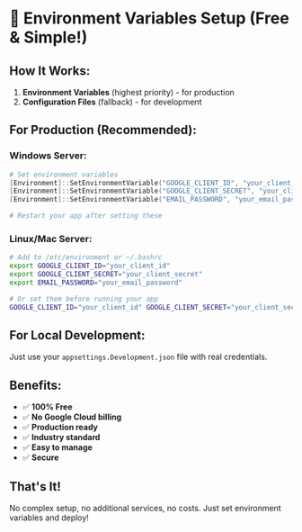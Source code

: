# 🚀 Environment Variables Setup (Free & Simple!)

## **How It Works:**
1. **Environment Variables** (highest priority) - for production
2. **Configuration Files** (fallback) - for development

## **For Production (Recommended):**

### **Windows Server:**
```powershell
# Set environment variables
[Environment]::SetEnvironmentVariable("GOOGLE_CLIENT_ID", "your_client_id", "Machine")
[Environment]::SetEnvironmentVariable("GOOGLE_CLIENT_SECRET", "your_client_secret", "Machine")
[Environment]::SetEnvironmentVariable("EMAIL_PASSWORD", "your_email_password", "Machine")

# Restart your app after setting these
```

### **Linux/Mac Server:**
```bash
# Add to /etc/environment or ~/.bashrc
export GOOGLE_CLIENT_ID="your_client_id"
export GOOGLE_CLIENT_SECRET="your_client_secret"
export EMAIL_PASSWORD="your_email_password"

# Or set them before running your app
GOOGLE_CLIENT_ID="your_client_id" GOOGLE_CLIENT_SECRET="your_client_secret" dotnet run
```

## **For Local Development:**
Just use your `appsettings.Development.json` file with real credentials.

## **Benefits:**
- ✅ **100% Free**
- ✅ **No Google Cloud billing**
- ✅ **Production ready**
- ✅ **Industry standard**
- ✅ **Easy to manage**
- ✅ **Secure**

## **That's It!**
No complex setup, no additional services, no costs. Just set environment variables and deploy!
